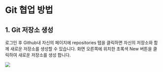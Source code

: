 # Git 협업 방법


## 1. Git 저장소 생성



로그인 후 Github내 자신의 페이지에 repositories 탭을 클릭하면 자신의 저장소와 함께 새로운 저장소를 생성할 수 있습니다. 화면 오른쪽에 위치한 초록색 New 버튼을 클릭하여 새로운 저장소를 생성 합니다.

![](img_https://developer.ibm.com/kr/wp-content/uploads/sites/98/02-github-repositories.jpg)
